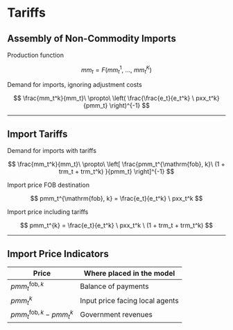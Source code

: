 # Tariffs


## Assembly of Non-Commodity Imports

Production function

$$
mm_t = F(mm_t^1,\ \dots,\ mm_t^K)
$$

Demand for imports, ignoring adjustment costs

$$
\frac{mm_t^k}{mm_t}\ \propto\ \left( \frac{\frac{e_t}{e_t^k} \ pxx_t^k}{pmm_t} \right)^{-1}
$$

---

## Import Tariffs

Demand for imports with tariffs

$$
\frac{mm_t^k}{mm_t}\ \propto\ \left[ \frac{pmm_t^{\mathrm{fob}, k}\ (1 + trm_t + trm_t^k) }{pmm_t} \right]^{-1}
$$

Import price FOB destination 

$$
pmm_t^{\mathrm{fob}, k} = \frac{e_t}{e_t^k} \ pxx_t^k 
$$

Import price including tariffs

$$
pmm_t^{k} = \frac{e_t}{e_t^k} \ pxx_t^k \ (1 + trm_t + trm_t^k) 
$$

---

## Import Price Indicators

Price | Where placed in the model
---|---
$pmm_t^{\mathrm{fob}, k}$ |  Balance of payments
$pmm_t^{k}$ | Input price facing local agents
$pmm_t^{\mathrm{fob}, k}-pmm_t^k$ |  Government revenues

